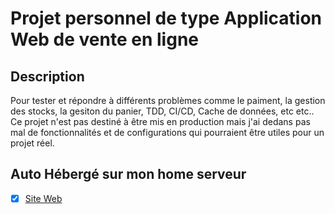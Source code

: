 # Projet personnel de type Application Web de vente en ligne

## Description

Pour tester et répondre à différents problèmes comme le paiment, la gestion des stocks, la gesiton du panier, TDD, CI/CD, Cache de données, etc etc..
Ce projet n'est pas destiné à être mis en production mais j'ai dedans pas mal de fonctionnalités et de configurations qui pourraient être utiles pour un projet réel.


## Auto Hébergé sur mon home serveur

- [x] [Site Web](http://storeproject.simschab.cloud/)


